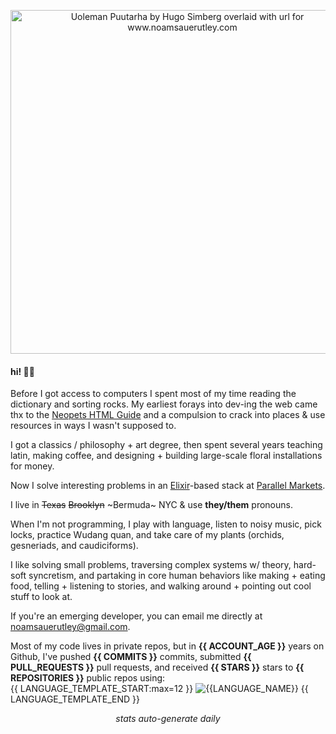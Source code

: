 
<p align="center">
  <a href="https://www.noamsauerutley.com"><img width="550" alt="Uoleman Puutarha by Hugo Simberg overlaid with url for www.noamsauerutley.com" src="https://user-images.githubusercontent.com/17517253/114214423-aa585280-993a-11eb-985a-48c86a9d9dd0.png"></a>
</p>
  
#### hi! 👋🏻
Before I got access to computers I spent most of my time reading the dictionary and sorting rocks. My earliest forays into dev-ing the web came thx to the [Neopets HTML Guide](http://www.neopets.com/help/html1.phtml) and a compulsion to crack into places & use resources in ways I wasn't supposed to. 

I got a classics / philosophy + art degree, then spent several years teaching latin, making coffee, and  designing + building large-scale floral installations for money.

Now I solve interesting problems in an [Elixir](https://elixir-lang.org)-based stack at [Parallel Markets](https://parallelmarkets.com/).

I live in ~~Texas~~ ~~Brooklyn~~ ~Bermuda~ NYC & use **they/them** pronouns.

When I'm not programming, I play with language, listen to noisy music, pick locks, practice Wudang quan, and take care of my plants (orchids, gesneriads, and caudiciforms). 

I like solving small problems, traversing complex systems w/ theory, hard-soft syncretism, and partaking in core human behaviors like making + eating food, telling + listening to stories, and walking around + pointing out cool stuff to look at.

If you're an emerging developer, you can email me directly at noamsauerutley@gmail.com.

Most of my code lives in private repos, but in **{{ ACCOUNT_AGE }}** years on Github, I've pushed **{{ COMMITS }}** commits, submitted **{{ PULL_REQUESTS }}** pull requests, and received **{{ STARS }}** stars to **{{ REPOSITORIES }}** public repos using:\
{{ LANGUAGE_TEMPLATE_START:max=12 }}
![{{LANGUAGE_NAME}}](https://img.shields.io/static/v1?style=flat-square&label=%E2%A0%80&color=555&labelColor={{LANGUAGE_COLOR:uri}}&message={{LANGUAGE_NAME:uri}}%EF%B8%B1)
{{ LANGUAGE_TEMPLATE_END }} \
_<p align="center">stats auto-generate daily</p>_
